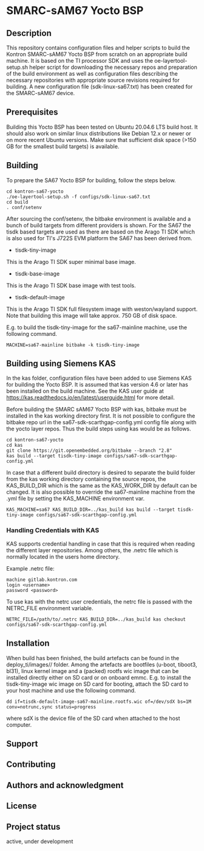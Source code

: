 # SMARC-sAM67 Yocto BSP


## Description
This repository contains configuration files and helper scripts to build the Kontron SMARC-sAM67 Yocto BSP from scratch on an appropriate build machine. It is based on the TI processor SDK and uses the oe-layertool-setup.sh helper script for downloading the necessary repos and preparation of the build environment as well as configuration files describing the necessary repositories with appropriate source revisions required for building.
A new configuration file (sdk-linux-sa67.txt) has been created for the SMARC-sAM67 device.

## Prerequisites
Building this Yocto BSP has been tested on Ubuntu 20.04.6 LTS build host. It should also work on similar linux distributions like Debian 12.x or newer or on more recent Ubuntu versions. Make sure that sufficient disk space (>150 GB for the smallest build targets) is available.

## Building

To prepare the SA67 Yocto BSP for building, follow the steps below.

```
cd kontron-sa67-yocto
./oe-layertool-setup.sh -f configs/sdk-linux-sa67.txt
cd build
. conf/setenv
```

After sourcing the conf/setenv, the bitbake environment is available and a bunch of build targets from different providers is shown. For the SA67 the tisdk based targets are used as there are based on the Arago TI SDK which is also used for TI's J722S EVM platform the SA67 has been derived from.

- tisdk-tiny-image

This is the Arago TI SDK super minimal base image.

- tisdk-base-image

This is the Arago TI SDK base image with test tools.

- tisdk-default-image

This is the Arago TI SDK full filesystem image with weston/wayland support. Note that building this image will take approx. 750 GB of disk space.

E.g. to build the tisdk-tiny-image for the sa67-mainline machine, use the following command.

```
MACHINE=sa67-mainline bitbake -k tisdk-tiny-image
```

## Building using Siemens KAS

In the kas folder, configuration files have been added to use Siemens KAS for building the Yocto BSP. It is assumed that kas version 4.6 or later has been installed on the build machine. See the KAS user guide at https://kas.readthedocs.io/en/latest/userguide.html for more detail.

Before building the SMARC sAM67 Yocto BSP with kas, bitbake must be installed in the kas working directory first. It is not possible to configure the bitbake repo url in the sa67-sdk-scarthgap-config.yml config file along with the yocto layer repos. Thus the build steps using kas would be as follows.

```
cd kontron-sa67-yocto
cd kas
git clone https://git.openembedded.org/bitbake --branch "2.8"
kas build --target tisdk-tiny-image configs/sa67-sdk-scarthgap-config.yml
```

In case that a different build directory is desired to separate the build folder from the kas working directory containing the source repos, the KAS_BUILD_DIR which is the same as the KAS_WORK_DIR by default can be changed. It is also possible to override the sa67-mainline machine from the .yml file by setting the KAS_MACHINE environment var.

```
KAS_MACHINE=sa67 KAS_BUILD_DIR=../kas_build kas build --target tisdk-tiny-image configs/sa67-sdk-scarthgap-config.yml
```

### Handling Credentials with KAS

KAS supports credential handling in case that this is required when reading the different layer repositories. Among others, the .netrc file which is normally located in the users home directory.

Example .netrc file:

```
machine gitlab.kontron.com
login <username>
password <password>
```

To use kas with the netrc user credentials, the netrc file is passed with the NETRC_FILE environment variable.

```
NETRC_FILE=/path/to/.netrc KAS_BUILD_DIR=../kas_build kas checkout configs/sa67-sdk-scarthgap-config.yml
```

## Installation

When build has been finished, the build artefacts can be found in the deploy_ti/images/<machine>/ folder. Among the artefacts are bootfiles (u-boot, tiboot3, bl31), linux kernel image and a (packed) rootfs wic image that can be installed directly either on SD card or on onboard emmc. E.g. to install the tisdk-tiny-image wic image on SD card for booting, attach the SD card to your host machine and use the following command.

```
dd if=tisdk-default-image-sa67-mainline.rootfs.wic of=/dev/sdX bs=1M conv=notrunc,sync status=progress
```

where sdX is the device file of the SD card when attached to the host computer.


## Support


## Contributing


## Authors and acknowledgment


## License


## Project status

active, under development
